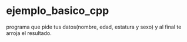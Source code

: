 # ejemplo_basico_cpp
programa que pide tus datos(nombre, edad, estatura y sexo) y al final te arroja el resultado.
